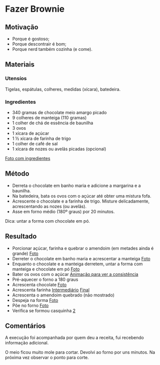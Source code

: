 # Fazer Brownie

## Motivação

- Porque é gostoso;
- Porque descontrair é bom;
- Porque nerd também cozinha (e come).


## Materiais

### Utensíos

Tigelas, espátulas, colheres, medidas (xícara), batedeira.

### Ingredientes 

- 340 gramas de chocolate meio amargo picado
- 9 colheres de manteiga (110 gramas)
- 1 colher de chá de essência de baunilha
- 3 ovos
- 1 xícara de açúcar
- 1 ½ xícara de farinha de trigo
- 1 colher de café de sal
- 1 xícara de nozes ou avelãs picadas (opcional)

[Foto com ingredientes](photo1666281350.jpeg)


## Método

- Derreta o chocolate em banho maria e adicione a margarina e a baunilha.
- Na batedeira, bata os ovos com o açúcar até obter uma mistura fofa.
- Acrescente o chocolate e a farinha de trigo. Misture delicadamente, acrescentando as nozes (ou avelãs). 
- Asse em forno médio (180º graus) por 20 minutos.

Dica: untar a forma com chocolate em pó.

## Resultado

- Porcionar açúcar, farinha e quebrar o amendoim (em metades ainda é grande) [Foto](photo1666282509.jpeg)
- Derreter o chocolate em banho maria e acrescentar a manteiga [Foto](photo1666282835.jpeg)
- Enquanto o chocolate e a manteiga derretem, untar a forma com manteiga e chocolate em pó [Foto](photo1666282993.jpeg)
- Bater os ovos com o açúcar [Animação para ver a consistência](output.gif)
- Pré-aquecer o forno a 180 graus
- Acrescenta chocolate [Foto](photo1666283923.jpeg)
- Acrescenta farinha [Intermediário](photo1666284065.jpeg)  [Final](photo1666284135.jpeg)
- Acrescenta o amendoim quebrado (não mostrado)
- Despeja na forma [Foto](photo1666285593.jpeg)
- Põe no forno [Foto](photo1666284462.jpeg)
- Verifica se formou casquinha     [2](photo1666285829.jpeg)

## Comentários

A execução foi acompanhada por quem deu a receita, fui recebendo informação adicional.

O meio ficou muito mole para cortar. Devolvi ao forno por uns minutos. Na próxima vez observar o ponto para corte.



